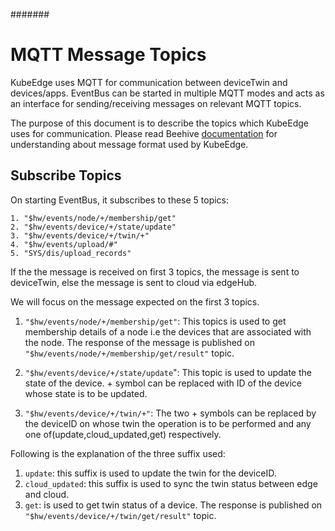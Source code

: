 #######
# MQTT Message Topics
KubeEdge uses MQTT for communication between deviceTwin and devices/apps.
EventBus can be started in multiple MQTT modes and acts as an interface for sending/receiving messages on relevant MQTT topics.

The purpose of this document is to describe the topics which KubeEdge uses for communication.
Please read Beehive [documentation](../modules/beehive.html) for understanding about message format used by KubeEdge. 

## Subscribe Topics
On starting EventBus, it subscribes to these 5 topics:
```
1. "$hw/events/node/+/membership/get"
2. "$hw/events/device/+/state/update"
3. "$hw/events/device/+/twin/+"
4. "$hw/events/upload/#"
5. "SYS/dis/upload_records"
```  

If the the message is received on first 3 topics, the message is sent to deviceTwin, else the message is sent to cloud via edgeHub.

We will focus on the message expected on the first 3 topics.

1. `"$hw/events/node/+/membership/get"`:
This topics is used to get membership details of a node i.e the devices that are associated with the node.
The response of the message is published on `"$hw/events/node/+/membership/get/result"` topic.  

2. `"$hw/events/device/+/state/update`":
This topic is used to update the state of the device. + symbol can be replaced with ID of the device whose state is to be updated.  

3. `"$hw/events/device/+/twin/+"`:
The two + symbols can be replaced by the deviceID on whose twin the operation is to be performed and any one of(update,cloud_updated,get) respectively.  

Following is the explanation of the three suffix used:  
1. `update`: this suffix is used to update the twin for the deviceID.  
2. `cloud_updated`: this suffix is used to sync the twin status between edge and cloud.  
3. `get`: is used to get twin status of a device. The response is published on `"$hw/events/device/+/twin/get/result"` topic.
